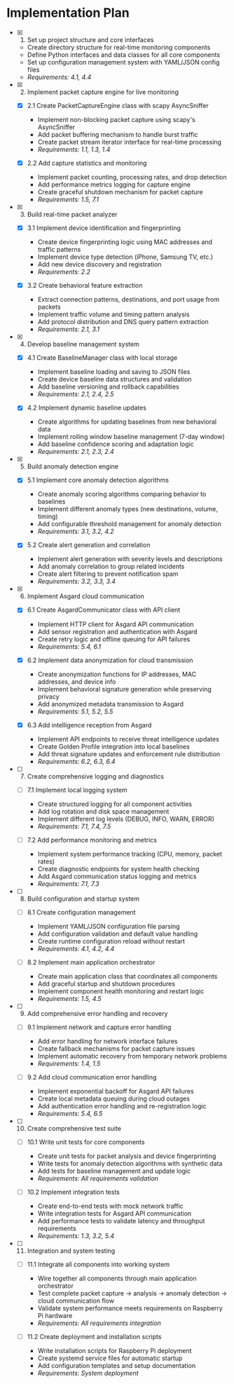# Implementation Plan

- [x] 1. Set up project structure and core interfaces
  - Create directory structure for real-time monitoring components
  - Define Python interfaces and data classes for all core components
  - Set up configuration management system with YAML/JSON config files
  - _Requirements: 4.1, 4.4_

- [x] 2. Implement packet capture engine for live monitoring
  - [x] 2.1 Create PacketCaptureEngine class with scapy AsyncSniffer
    - Implement non-blocking packet capture using scapy's AsyncSniffer
    - Add packet buffering mechanism to handle burst traffic
    - Create packet stream iterator interface for real-time processing
    - _Requirements: 1.1, 1.3, 1.4_

  - [x] 2.2 Add capture statistics and monitoring
    - Implement packet counting, processing rates, and drop detection
    - Add performance metrics logging for capture engine
    - Create graceful shutdown mechanism for packet capture
    - _Requirements: 1.5, 7.1_

- [x] 3. Build real-time packet analyzer
  - [x] 3.1 Implement device identification and fingerprinting
    - Create device fingerprinting logic using MAC addresses and traffic patterns
    - Implement device type detection (iPhone, Samsung TV, etc.)
    - Add new device discovery and registration
    - _Requirements: 2.2_

  - [x] 3.2 Create behavioral feature extraction
    - Extract connection patterns, destinations, and port usage from packets
    - Implement traffic volume and timing pattern analysis
    - Add protocol distribution and DNS query pattern extraction
    - _Requirements: 2.1, 3.1_

- [x] 4. Develop baseline management system
  - [x] 4.1 Create BaselineManager class with local storage
    - Implement baseline loading and saving to JSON files
    - Create device baseline data structures and validation
    - Add baseline versioning and rollback capabilities
    - _Requirements: 2.1, 2.4, 2.5_

  - [x] 4.2 Implement dynamic baseline updates
    - Create algorithms for updating baselines from new behavioral data
    - Implement rolling window baseline management (7-day window)
    - Add baseline confidence scoring and adaptation logic
    - _Requirements: 2.1, 2.3, 2.4_

- [x] 5. Build anomaly detection engine
  - [x] 5.1 Implement core anomaly detection algorithms
    - Create anomaly scoring algorithms comparing behavior to baselines
    - Implement different anomaly types (new destinations, volume, timing)
    - Add configurable threshold management for anomaly detection
    - _Requirements: 3.1, 3.2, 4.2_

  - [x] 5.2 Create alert generation and correlation
    - Implement alert generation with severity levels and descriptions
    - Add anomaly correlation to group related incidents
    - Create alert filtering to prevent notification spam
    - _Requirements: 3.2, 3.3, 3.4_

- [x] 6. Implement Asgard cloud communication
  - [x] 6.1 Create AsgardCommunicator class with API client
    - Implement HTTP client for Asgard API communication
    - Add sensor registration and authentication with Asgard
    - Create retry logic and offline queuing for API failures
    - _Requirements: 5.4, 6.1_

  - [x] 6.2 Implement data anonymization for cloud transmission
    - Create anonymization functions for IP addresses, MAC addresses, and device info
    - Implement behavioral signature generation while preserving privacy
    - Add anonymized metadata transmission to Asgard
    - _Requirements: 5.1, 5.2, 5.5_

  - [x] 6.3 Add intelligence reception from Asgard
    - Implement API endpoints to receive threat intelligence updates
    - Create Golden Profile integration into local baselines
    - Add threat signature updates and enforcement rule distribution
    - _Requirements: 6.2, 6.3, 6.4_

- [ ] 7. Create comprehensive logging and diagnostics
  - [ ] 7.1 Implement local logging system
    - Create structured logging for all component activities
    - Add log rotation and disk space management
    - Implement different log levels (DEBUG, INFO, WARN, ERROR)
    - _Requirements: 7.1, 7.4, 7.5_

  - [ ] 7.2 Add performance monitoring and metrics
    - Implement system performance tracking (CPU, memory, packet rates)
    - Create diagnostic endpoints for system health checking
    - Add Asgard communication status logging and metrics
    - _Requirements: 7.1, 7.3_

- [ ] 8. Build configuration and startup system
  - [ ] 8.1 Create configuration management
    - Implement YAML/JSON configuration file parsing
    - Add configuration validation and default value handling
    - Create runtime configuration reload without restart
    - _Requirements: 4.1, 4.2, 4.4_

  - [ ] 8.2 Implement main application orchestrator
    - Create main application class that coordinates all components
    - Add graceful startup and shutdown procedures
    - Implement component health monitoring and restart logic
    - _Requirements: 1.5, 4.5_

- [ ] 9. Add comprehensive error handling and recovery
  - [ ] 9.1 Implement network and capture error handling
    - Add error handling for network interface failures
    - Create fallback mechanisms for packet capture issues
    - Implement automatic recovery from temporary network problems
    - _Requirements: 1.4, 1.5_

  - [ ] 9.2 Add cloud communication error handling
    - Implement exponential backoff for Asgard API failures
    - Create local metadata queuing during cloud outages
    - Add authentication error handling and re-registration logic
    - _Requirements: 5.4, 6.5_

- [ ] 10. Create comprehensive test suite
  - [ ] 10.1 Write unit tests for core components
    - Create unit tests for packet analysis and device fingerprinting
    - Write tests for anomaly detection algorithms with synthetic data
    - Add tests for baseline management and update logic
    - _Requirements: All requirements validation_

  - [ ] 10.2 Implement integration tests
    - Create end-to-end tests with mock network traffic
    - Write integration tests for Asgard API communication
    - Add performance tests to validate latency and throughput requirements
    - _Requirements: 1.3, 3.2, 5.4_

- [ ] 11. Integration and system testing
  - [ ] 11.1 Integrate all components into working system
    - Wire together all components through main application orchestrator
    - Test complete packet capture → analysis → anomaly detection → cloud communication flow
    - Validate system performance meets requirements on Raspberry Pi hardware
    - _Requirements: All requirements integration_

  - [ ] 11.2 Create deployment and installation scripts
    - Write installation scripts for Raspberry Pi deployment
    - Create systemd service files for automatic startup
    - Add configuration templates and setup documentation
    - _Requirements: System deployment_